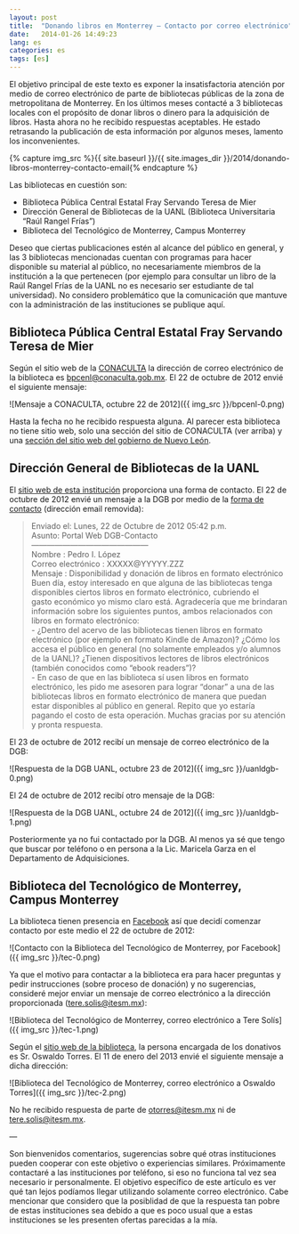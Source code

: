 ```yaml
---
layout: post
title:  "Donando libros en Monterrey – Contacto por correo electrónico"
date:   2014-01-26 14:49:23
lang: es
categories: es
tags: [es]
---
```


El objetivo principal de este texto es exponer la insatisfactoria atención por
medio de correo electrónico de parte de bibliotecas públicas de la zona de
metropolitana de Monterrey. En los últimos meses contacté a 3 bibliotecas
locales con el propósito de donar libros o dinero para la adquisición de
libros. Hasta ahora no he recibido respuestas aceptables. He estado retrasando
la publicación de esta información por algunos meses, lamento los
inconvenientes.

{% capture img_src %}{{ site.baseurl }}/{{ site.images_dir }}/2014/donando-libros-monterrey-contacto-email{% endcapture %}

Las bibliotecas en cuestión son:

*   Biblioteca Pública Central Estatal Fray Servando Teresa de Mier
*   Dirección General de Bibliotecas de la UANL (Biblioteca Universitaria “Raúl Rangel Frías”)
*   Biblioteca del Tecnológico de Monterrey, Campus Monterrey

Deseo que ciertas publicaciones estén al alcance del público en general, y las
3 bibliotecas mencionadas cuentan con programas para hacer disponible su
material al público, no necesariamente miembros de la institución a la que
pertenecen (por ejemplo para consultar un libro de la Raúl Rangel Frías de la
UANL no es necesario ser estudiante de tal universidad). No considero
problemático que la comunicación que mantuve con la administración de las
instituciones se publique aquí.

## Biblioteca Pública Central Estatal Fray Servando Teresa de Mier

Según el sitio web de la
[CONACULTA](http://sic.conaculta.gob.mx/ficha.php?table=biblioteca&table_id=6470
"CONACULTA") la dirección de correo electrónico de la biblioteca es
[bpcenl@conaculta.gob.mx](mailto:bpcenl%40conaculta.gob.mx). El 22 de octubre
de 2012 envié el siguiente mensaje:

![Mensaje a CONACULTA, octubre 22 de 2012]({{ img_src }}/bpcenl-0.png)

Hasta la fecha no he recibido respuesta alguna. Al parecer esta biblioteca no
tiene sitio web, solo una sección del sitio de CONACULTA (ver arriba) y una
[sección del sitio web del gobierno de Nuevo
León](http://www.nl.gob.mx/?P=educacion_bibliotecas_prestamo).

## Dirección General de Bibliotecas de la UANL

El [sitio web de esta institución](http://www.dgb.uanl.mx/ "Sitio web de la
Dirección General de Bibliotecas de la UANL") proporciona una forma de
contacto. El 22 de octubre de 2012 envié un mensaje a la DGB por medio de la
[forma de contacto](http://www.dgb.uanl.mx/?mod=contacto "Format de contacto de
la DGB de la UANL") (dirección email removida):

  > <div>Enviado el: Lunes, 22 de Octubre de 2012 05:42 p.m.</div>
  > 
  > <div>Asunto: Portal Web DGB-Contacto</div>
  > 
  > <div>———————————————</div>
  > 
  > <div>Nombre : Pedro I. López</div>
  > 
  > <div>Correo electrónico : XXXXX@YYYYY.ZZZ</div>
  > 
  > <div>Mensaje : Disponibilidad y donación de libros en formato electrónico</div>
  > 
  > <div>
  > 
  > <div>Buen día, estoy interesado en que alguna de las bibliotecas tenga</div>
  > 
  > <div>disponibles ciertos libros en formato electrónico, cubriendo el</div>
  > 
  > <div>gasto económico yo mismo claro está. Agradecería que me brindaran</div>
  > 
  > <div>información sobre los siguientes puntos, ambos relacionados con</div>
  > 
  > <div>libros en formato electrónico:</div>
  > 
  > <div>- ¿Dentro del acervo de las bibliotecas tienen libros en formato</div>
  > 
  > <div>
  > 
  > <div>electrónico (por ejemplo en formato Kindle de Amazon)? ¿Cómo los</div>
  > 
  > <div>accesa el público en general (no solamente empleados y/o alumnos</div>
  > 
  > <div>de la UANL)? ¿Tienen dispositivos lectores de libros electrónicos</div>
  > 
  > <div>(también conocidos como “ebook readers”)?</div>
  > 
  > </div>
  > 
  > <div>- En caso de que en las biblioteca sí usen libros en formato</div>
  > 
  > <div>
  > 
  > <div>electrónico, les pido me asesoren para lograr “donar” a una de las</div>
  > 
  > <div>bibliotecas libros en formato electrónico de manera que puedan</div>
  > 
  > <div>estar disponibles al público en general. Repito que yo estaría</div>
  > 
  > <div>pagando el costo de esta operacіón. Muchas gracias por su atención</div>
  > 
  > <div>y pronta respuesta.</div>

El 23 de octubre de 2012 recibí un mensaje de correo electrónico de la DGB:

![Respuesta de la DGB UANL, octubre 23 de 2012]({{ img_src }}/uanldgb-0.png)

El 24 de octubre de 2012 recibí otro mensaje de la DGB:

![Respuesta de la DGB UANL, octubre 24 de 2012]({{ img_src }}/uanldgb-1.png)

Posteriormente ya no fui contactado por la DGB. Al menos ya sé que tengo que
buscar por teléfono o en persona a la Lic. Maricela Garza en el Departamento de
Adquisiciones.

## Biblioteca del Tecnológico de Monterrey, Campus Monterrey

La biblioteca tienen presencia en
[Facebook](https://www.facebook.com/bibliocampusMTY "Página de Facebook de la
Biblioteca del ITESM Campus Monterrey") así que decidí comenzar contacto por
este medio el 22 de octubre de 2012:

![Contacto con la Biblioteca del Tecnológico de Monterrey, por Facebook]({{ img_src }}/tec-0.png)

Ya que el motivo para contactar a la biblioteca era para hacer preguntas y
pedir instrucciones (sobre proceso de donación) y no sugerencias, consideré
mejor enviar un mensaje de correo electrónico a la dirección proporcionada
([tere.solis@itesm.mx](mailto:tere.solis%40itesm.mx)):

![Biblioteca del Tecnológico de Monterrey, correo electrónico a Tere Solís]({{ img_src }}/tec-1.png)

Según el [sitio web de la biblioteca](http://biblioteca.mty.itesm.mx/node/165
"Sitio web de biblioteca del ITESM Campus Monterrey"), la persona encargada de
los donativos es Sr. Oswaldo Torres. El 11 de enero del 2013 envié el siguiente
mensaje a dicha dirección:

![Biblioteca del Tecnológico de Monterrey, correo electrónico a Oswaldo Torres]({{ img_src }}/tec-2.png)

No he recibido respuesta de parte de
[otorres@itesm.mx](mailto:otorres%40itesm.mx) ni de
[tere.solis@itesm.mx](mailto:tere.solis%40itesm.mx).

—

Son bienvenidos comentarios, sugerencias sobre qué otras instituciones pueden
cooperar con este objetivo o experiencias similares. Próximamente contactaré a
las instituciones por teléfono, si eso no funciona tal vez sea necesario ir
personalmente. El objetivo específico de este artículo es ver qué tan lejos
podíamos llegar utilizando solamente correo electrónico. Cabe mencionar que
considero que la posiblidad de que la respuesta tan pobre de estas
instituciones sea debido a que es poco usual que a estas instituciones se les
presenten ofertas parecidas a la mía.
